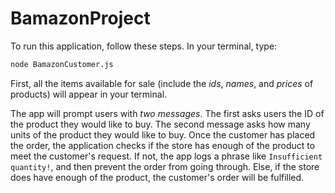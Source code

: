 # BamazonProject

To run this application, follow these steps.
In your terminal, type:
```bash
node BamazonCustomer.js
```
First, all the items available for sale (include the *ids*, *names*, and *prices* of products) will appear in your terminal.

The app will prompt users with *two messages*.
The first asks users the ID of the product they would like to buy.
The second message asks how many units of the product they would like to buy.
Once the customer has placed the order, the application checks if the store has enough of the product to meet the customer's request.
If not, the app logs a phrase like `Insufficient quantity!`, and then prevent the order from going through.
Else, if the store does have enough of the product, the customer's order will be fulfilled.
